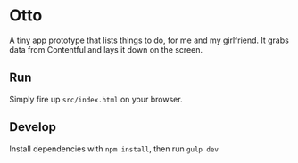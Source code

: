 # Otto
A tiny app prototype that lists things to do, for me and my girlfriend. It grabs data from Contentful and lays it down on the screen.

## Run
Simply fire up `src/index.html` on your browser.

## Develop
Install dependencies with `npm install`, then run `gulp dev`
